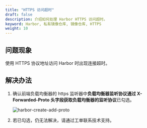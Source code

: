 ```yaml
---
title: "HTTPS 访问超时"
draft: false
description: 介绍如何处理 Harbor HTTPS 访问超时。
keyword: Harbor, 私有镜像仓库, 镜像仓库, HTTPS
weight: 10
---
```


## 问题现象

使用 HTTPS 协议地址访问 Harbor 时出现连接超时。

## 解决办法

1. 确认前端负载均衡器的 https 监听器中**负载均衡器监听协议通过 X-Forwarded-Proto 头字段获取负载均衡器的监听协议**已勾选。

   ![harbor-create-add-proto](/container/harbor/_images/harbor-create-add-proto.png)

2. 若已勾选，仍无法解决，请通过工单联系技术支持。

